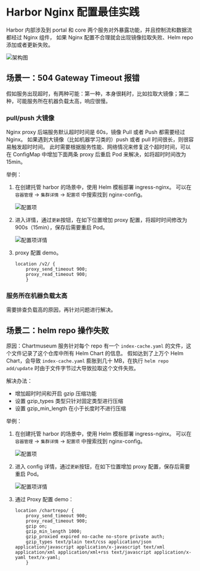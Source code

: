 # Harbor Nginx 配置最佳实践

Harbor 内部涉及到 portal 和 core 两个服务对外暴露功能，并且控制流和数据流都经过 Nginx 组件，
如果 Nginx 配置不合理就会出现镜像拉取失败、Helm repo 添加或者更新失败。

![架构图](https://docs.daocloud.io/daocloud-docs-images/docs/zh/docs/kangaroo/images/nginx-architecture.png)

## 场景一：504 Gateway Timeout 报错

假如服务出现超时，有两种可能：第一种，本身很耗时，比如拉取大镜像；第二种，可能服务所在机器负载太高，响应很慢。

### pull/push 大镜像

Nginx proxy 后端服务默认超时时间是 60s，镜像 Pull 或者 Push 都需要经过 Nginx。
如果遇到大镜像（比如机器学习类的）push 或者 pull 时间很长，则很容易触发超时时间。
此时需要根据服务性能、网络情况来修复这个超时时间，可以在 ConfigMap 中增加下面两条 proxy 后重启 Pod 来解决，如将超时时间改为 15min。

举例：

1. 在创建托管 harbor 的场景中，使用 Helm 模板部署 ingress-nginx。
   可以在 `容器管理` -> `集群详情` -> `配置项` 中搜索找到 nginx-config。

    ![配置项](https://docs.daocloud.io/daocloud-docs-images/docs/zh/docs/kangaroo/images/nginx-configlist.png)

2. 进入详情，通过`更新`按钮，在如下位置增加 proxy 配置，将超时时间修改为 900s（15min），保存后需要重启 Pod。

    ![配置项详情](https://docs.daocloud.io/daocloud-docs-images/docs/zh/docs/kangaroo/images/nginx-configdetail1.png)

3. proxy 配置 demo。

    ```nginx
    location /v2/ {
        proxy_send_timeout 900;
        proxy_read_timeout 900;
        }
    ```

### 服务所在机器负载太高

需要排查负载高的原因，再针对问题进行解决。

## 场景二：helm repo 操作失败

原因：Chartmuseum 服务针对每个 repo 有一个 `index-cache.yaml` 的文件，这个文件记录了这个仓库中所有 Helm Chart 的信息。
假如达到了上万个 Helm Chart，会导致 `index-cache.yaml` 膨胀到几十 MB，在执行 `helm repo add/update` 时由于文件字节过大导致拉取这个文件失败。

解决办法：

- 增加超时时间和开启 gzip 压缩功能
- 设置 gzip_types 类型只针对固定类型进行压缩
- 设置 gzip_min_length 在小于长度时不进行压缩

举例：

1. 在创建托管 harbor 的场景中，使用 Helm 模板部署 ingress-nginx。
   可以在 `容器管理` -> `集群详情` -> `配置项` 中搜索找到 nginx-config。

    ![配置项](https://docs.daocloud.io/daocloud-docs-images/docs/zh/docs/kangaroo/images/nginx-configlist.png)

2. 进入 config 详情，通过`更新`按钮，在如下位置增加 proxy 配置，保存后需要重启 Pod。

    ![配置项详情](https://docs.daocloud.io/daocloud-docs-images/docs/zh/docs/kangaroo/images/nginx-configdetail2.png)

3. 通过 Proxy 配置 demo：

    ```nginx
    location /chartrepo/ {
        proxy_send_timeout 900;
        proxy_read_timeout 900;
        gzip on;
        gzip_min_length 1000;
        gzip_proxied expired no-cache no-store private auth;
        gzip_types text/plain text/css application/json application/javascript application/x-javascript text/xml application/xml application/xml+rss text/javascript application/x-yaml text/x-yaml;
        }
    ```
